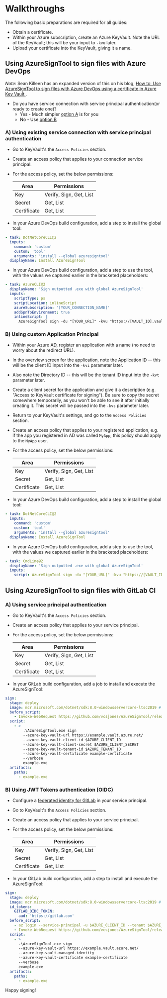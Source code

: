 # Walkthroughs

The following basic preparations are required for all guides:

* Obtain a certificate.
* Within your Azure subscription, create an Azure KeyVault. Note the URL of the KeyVault; this will be your input to `-kvu` later.
* Upload your certificate into the KeyVault, giving it a name.

## Using AzureSignTool to sign files with Azure DevOps

*Note*: Sean Killeen has an expanded version of this on his blog, [How to: Use AzureSignTool to sign files with Azure DevOps using a certificate in Azure Key Vault
][1].

* Do you have service connection with service principal authentication(or ready to create one)?
  * Yes - Much simpler [option A](#a--using-existing-service-connection-with-service-principal-authentication) is for you
  * No - Use [option B](#b--using-custom-application-principal)

### A) Using existing service connection with service principal authentication

* Go to KeyVault's the `Access Policies` section.
* Create an access policy that applies to your connection service principal.
* For the access policy, set the below permissions:

  | Area | Permissions |
  | ---- | ----------- |
  | Key | Verify, Sign, Get, List |
  | Secret | Get, List |
  | Certificate | Get, List |

* In your Azure DevOps build configuration, add a step to install the global tool:

```yml
- task: DotNetCoreCLI@2
  inputs:
    command: 'custom'
    custom: 'tool'
    arguments: 'install --global azuresigntool'
  displayName: Install AzureSignTool
```

* In your Azure DevOps build configuration, add a step to use the tool, with the values we captured earlier in the bracketed placeholders:

```yml
- task: AzureCLI@2
  displayName: 'Sign outputted .exe with global AzureSignTool'
  inputs:
    scriptType: ps
    scriptLocation: inlineScript
    azureSubscription: '[YOUR_CONNECTION_NAME]'
    addSpnToEnvironment: true
    inlineScript: |
      AzureSignTool sign -du "[YOUR_URL]" -kvu "https://[VAULT_ID].vault.azure.net -kvi $Env:servicePrincipalId -kvt $Env:tenantId -kvs $Env:servicePrincipalKey -kvc "[REDACTED_CERT_NAME]" -v [FILES_YOU_WANT_TO_SIGN]
```

### B) Using custom Application Principal

* Within your Azure AD, register an application with a name (no need to worry about the redirect URL).
* In the overview screen for the application, note the Application ID -- this will be the client ID input into the `-kvi` parameter later.
* Also note the Directory ID -- this will be the tenant ID input into the `-kvt` parameter later.
* Create a client secret for the application and give it a description (e.g. "Access to KeyVault certificate for signing"). Be sure to copy the secret somewhere temporarily, as you won't be able to see it after initially creating it. This secret will be passed into the `-kvs` parameter later.
* Return to your KeyVault's settings, and go to the `Access Policies` section.
* Create an access policy that applies to your registered application, e.g. if the app you registered in AD was called `MyApp`, this policy should apply to the `MyApp` user.
* For the access policy, set the below permissions:

  | Area | Permissions |
  | ---- | ----------- |
  | Key | Verify, Sign, Get, List |
  | Secret | Get, List |
  | Certificate | Get, List |

* In your Azure DevOps build configuration, add a step to install the global tool:

```yml
- task: DotNetCoreCLI@2
  inputs:
    command: 'custom'
    custom: 'tool'
    arguments: 'install --global azuresigntool'
  displayName: Install AzureSignTool
```

* In your Azure DevOps build configuration, add a step to use the tool, with the values we captured earlier in the bracketed placeholders:

```yml
- task: CmdLine@2
  displayName: 'Sign outputted .exe with global AzureSignTool'
  inputs:
    script: AzureSignTool sign -du "[YOUR_URL]" -kvu "https://[VAULT_ID].vault.azure.net" -kvi "[REDACTED_APPLICATION_ID]" -kvt "[REDACTED_DIRECTORY_ID]" -kvs "[REDACTED_APPLICATION_CLIENT_SECRET]" -kvc "[REDACTED_CERT_NAME]" -v [FILES_YOU_WANT_TO_SIGN]
```

## Using AzureSignTool to sign files with GitLab CI

### A) Using service principal authentication

* Go to KeyVault's the `Access Policies` section.
* Create an access policy that applies to your service principal.
* For the access policy, set the below permissions:

  | Area | Permissions |
  | ---- | ----------- |
  | Key | Verify, Sign, Get, List |
  | Secret | Get, List |
  | Certificate | Get, List |

* In your GitLab build configuration, add a job to install and execute the AzureSignTool:

```yml
sign:
  stage: deploy
  image: mcr.microsoft.com/dotnet/sdk:8.0-windowsservercore-ltsc2019 # If docker on windows is used.
  before_script:
    - Invoke-WebRequest https://github.com/vcsjones/AzureSignTool/releases/latest/download/AzureSignTool-x64.exe -OutFile AzureSignTool.exe
  script:
    - >
        .\AzureSignTool.exe sign 
        --azure-key-vault-url https://example.vault.azure.net/
        --azure-key-vault-client-id $AZURE_CLIENT_ID
        --azure-key-vault-client-secret $AZURE_CLIENT_SECRET
        --azure-key-vault-tenant-id $AZURE_TENANT_ID
        --azure-key-vault-certificate example-certificate
        --verbose 
        example.exe
  artifacts:
    paths:
      - example.exe
```

### B) Using JWT Tokens authentication (OIDC)

* Configure a [federated identity for GitLab](https://docs.gitlab.com/ee/ci/cloud_services/azure/#create-azure-ad-federated-identity-credentials) in your service principal.
* Go to KeyVault's the `Access Policies` section.
* Create an access policy that applies to your service principal.
* For the access policy, set the below permissions:

  | Area | Permissions |
  | ---- | ----------- |
  | Key | Verify, Sign, Get, List |
  | Secret | Get, List |
  | Certificate | Get, List |


* In your GitLab build configuration, add a step to install and execute the AzureSignTool:

```yml
sign:
  stage: deploy
  image: mcr.microsoft.com/dotnet/sdk:8.0-windowsservercore-ltsc2019 # If docker on windows is used.
  id_tokens:
    GITLAB_OIDC_TOKEN:
      aud: 'https://gitlab.com'
  before_script:
    - az login --service-principal -u $AZURE_CLIENT_ID --tenant $AZURE_TENANT_ID --federated-token $GITLAB_OIDC_TOKEN
    - Invoke-WebRequest https://github.com/vcsjones/AzureSignTool/releases/latest/download/AzureSignTool-x64.exe -OutFile AzureSignTool.exe
  script:
    - >
      .\AzureSignTool.exe sign 
      --azure-key-vault-url https://example.vault.azure.net/
      --azure-key-vault-managed-identity
      --azure-key-vault-certificate example-certificate
      --verbose 
      example.exe
  artifacts:
    paths:
      - example.exe
```

Happy signing!

[1]: https://seankilleen.com/2020/05/how-to-use-azuresigntool-to-sign-files-with-azure-devops-using-a-certificate-in-azure-keyvault/

